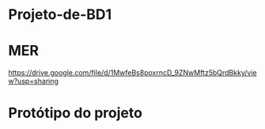 # Projeto-de-BD1
# MER 
  https://drive.google.com/file/d/1MwfeBs8poxrncD_9ZNwMftz5bQrdBkky/view?usp=sharing
# Protótipo do projeto
